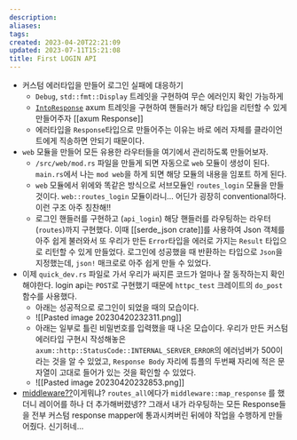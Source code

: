 ```yaml
---
description:
aliases: 
tags: 
created: 2023-04-20T22:21:09
updated: 2023-07-11T15:21:08
title: First LOGIN API
---
```


- 커스텀 에러타입을 만들어 로그인 실패에 대응하기
	- `Debug`, `std::fmt::Display` 트레잇을 구현하여 무슨 에러인지 확인 가능하게
	- [`IntoResponse`](https://docs.rs/axum/latest/axum/response/trait.IntoResponse.html) axum 트레잇을 구현하여 핸들러가 해당 타입을 리턴할 수 있게 만들어주자 [[axum Response]]
	- 에러타입을 `Response`타입으로 만들어주는 이유는 바로 에러 자체를 클라이언트에게 직송하면 안되기 때문이다.
- `web` 모듈을 만들어 모든 유용한 라우터들을 여기에서 관리하도록 만들어보자.
	- `/src/web/mod.rs` 파일을 만들게 되면 자동으로 `web` 모듈이 생성이 된다. `main.rs`에서 나는 `mod web`을 하게 되면 해당 모듈의 내용을 임포트 하게 된다.
	- `web` 모듈에서 위에와 똑같은 방식으로 서브모듈인 `routes_login` 모듈을 만들 것이다. `web::routes_login` 모듈이라니... 어딘가 굉장히 conventional하다. 이런 구조 아주 칭찬해!! 
	- 로그인 핸들러를 구현하고 (`api_login`) 해당 핸들러를 라우팅하는 라우터(`routes`)까지 구현했다. 이때 [[serde_json crate]]를 사용하여 Json 객체를 아주 쉽게 불러와서 또 우리가 만든 `Error`타입을 에러로 가지는 `Result` 타입으로 리턴할 수 있게 만들었다. 로그인에 성공했을 때 반환하는 타입으로 `Json`을 지정했는데, `json!` 매크로로 아주 쉽게 만들 수 있었다.
- 이제 `quick_dev.rs` 파일로 가서 우리가 싸지른 코드가 얼마나 잘 동작하는지 확인해야한다. login api는 `POST`로 구현했기 때문에 `httpc_test` 크레이트의 `do_post` 함수를 사용했다. 
	- 아래는 성공적으로 로그인이 되었을 때의 모습이다.
	- ![[Pasted image 20230420232311.png]]
	- 아래는 일부로 틀린 비밀번호를 입력했을 때 나온 모습이다. 우리가 만든 커스텀 에러타입 구현시 작성해놓은 `axum::http::StatusCode::INTERNAL_SERVER_ERROR`의 에러넘버가 500이라는 것을 알 수 있었고, `Response Body` 자리에 튜플의 두번째 자리에 적은 문자열이 고대로 들어가 있는 것을 확인할 수 있었다.
	- ![[Pasted image 20230420232853.png]]
- [middleware??](https://youtu.be/XZtlD_m59sM?t=1247)이게뭐냐? `routes_all`에다가  `middleware::map_response` 를 했더니 레이어를 하나 더 추가해버렸넹?? 그래서 내가 라우팅하는 모든 Response들을 전부 커스텀 response mapper에 통과시켜버린 뒤에야 작업을 수행하게 만들어줬다. 신기허네...